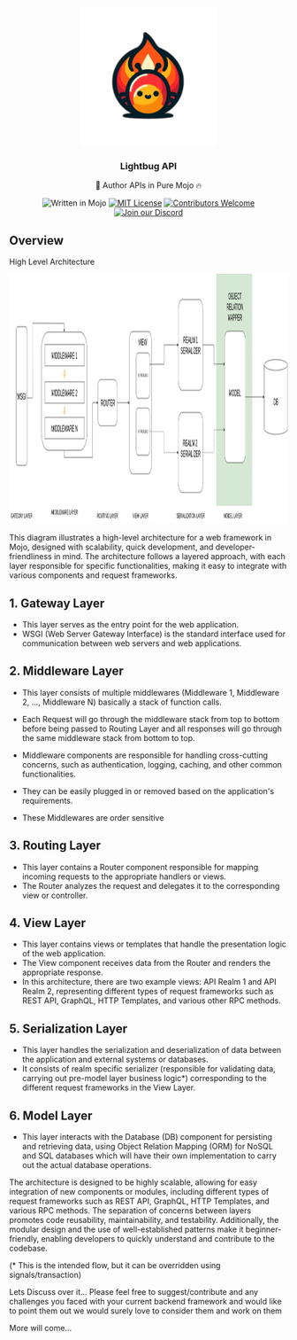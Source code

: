 <a name="readme-top"></a>

<!-- PROJECT LOGO -->
<br />
<div align="center">
    <img src="static/logo.png" alt="Logo" width="250" height="250">

  <h3 align="center">Lightbug API</h3>

  <p align="center">
    🐝 Author APIs in Pure Mojo 🔥
    <br/>

   ![Written in Mojo][language-shield]
   [![MIT License][license-shield]][license-url]
   [![Contributors Welcome][contributors-shield]][contributors-url]
   [![Join our Discord][discord-shield]][discord-url]
   
   

  </p>
</div>

## Overview

High Level Architecture

<div align="center">
    <img src="static/architecture.png" alt="Architecture" height="450">
    </div>

This diagram illustrates a high-level architecture for a web framework in Mojo, designed with scalability, quick development, and developer-friendliness in mind. The architecture follows a layered approach, with each layer responsible for specific functionalities, making it easy to integrate with various components and request frameworks.

## 1. Gateway Layer
- This layer serves as the entry point for the web application.
- WSGI (Web Server Gateway Interface) is the standard interface used for communication between web servers and web applications.

## 2. Middleware Layer
- This layer consists of multiple middlewares (Middleware 1, Middleware 2, ..., Middleware N) basically a stack of function calls.

- Each Request will go through the middleware stack from top to bottom before being passed to Routing Layer and all responses will go through the same middleware stack from bottom to top.

- Middleware components are responsible for handling cross-cutting concerns, such as authentication, logging, caching, and other common functionalities.
- They can be easily plugged in or removed based on the application's requirements.
- These Middlewares are order sensitive 

## 3. Routing Layer
- This layer contains a Router component responsible for mapping incoming requests to the appropriate handlers or views.
- The Router analyzes the request and delegates it to the corresponding view or controller.

## 4. View Layer
- This layer contains views or templates that handle the presentation logic of the web application.
- The View component receives data from the Router and renders the appropriate response.
- In this architecture, there are two example views: API Realm 1 and API Realm 2, representing different types of request frameworks such as REST API, GraphQL, HTTP Templates, and various other RPC methods.

## 5. Serialization Layer
- This layer handles the serialization and deserialization of data between the application and external systems or databases.
- It consists of realm specific serializer (responsible for validating data, carrying out pre-model layer business logic*) corresponding to the different request frameworks in the View Layer.

## 6. Model Layer 
- This layer interacts with the Database (DB) component for persisting and retrieving data, using Object Relation Mapping (ORM) for NoSQL and SQL databases which will have their own implementation to carry out the actual database operations.


The architecture is designed to be highly scalable, allowing for easy integration of new components or modules, including different types of request frameworks such as REST API, GraphQL, HTTP Templates, and various RPC methods. The separation of concerns between layers promotes code reusability, maintainability, and testability. Additionally, the modular design and the use of well-established patterns make it beginner-friendly, enabling developers to quickly understand and contribute to the codebase.


(* This is the intended flow, but it can be overridden using signals/transaction)

Lets Discuss over it... Please feel free to suggest/contribute and any challenges you faced with your current backend framework and would like to point them out we would surely love to consider them and work on them  

More will come...

<!-- MARKDOWN LINKS & IMAGES -->
<!-- https://www.markdownguide.org/basic-syntax/#reference-style-links -->
[language-shield]: https://img.shields.io/badge/language-mojo-orange
[license-shield]: https://img.shields.io/github/license/saviorand/lightbug_http?logo=github
[license-url]: https://github.com/saviorand/lightbug_http/blob/main/LICENSE
[contributors-shield]: https://img.shields.io/badge/contributors-welcome!-blue
[contributors-url]: https://github.com/saviorand/lightbug_http#contributing
[discord-shield]: https://img.shields.io/discord/1192127090271719495?style=flat&logo=discord&logoColor=white
[discord-url]: https://discord.gg/VFWETkTgrr
